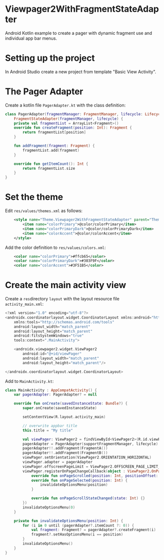 # Viewpager2WithFragmentStateAdapter
Android Kotlin example to create a pager with dynamic fragment use and individual app bar menus.

Setting up the project
======================
In Android Studio create a new project from template "Basic View Activity".

The Pager Adapter
=================
Create a kotlin file ```PagerAdapter.kt``` with the class definition:

```kotlin
class PagerAdapter(fragmentManager: FragmentManager, lifecycle: Lifecycle) :
    FragmentStateAdapter(fragmentManager, lifecycle) {
    private val fragmentList = ArrayList<Fragment>()
    override fun createFragment(position: Int): Fragment {
        return fragmentList[position]
    }

    fun addFragment(fragment: Fragment) {
        fragmentList.add(fragment)
    }

    override fun getItemCount(): Int {
        return fragmentList.size
    }
}
```

Set the theme
=============
Edit ```res/values/themes.xml``` as follows:

```xml
    <style name="Theme.Viewpager2WithFragmentStateAdapter" parent="Theme.AppCompat.Light.DarkActionBar">
        <item name="colorPrimary">@color/colorPrimary</item>
        <item name="colorPrimaryDark">@color/colorPrimaryDark</item>
        <item name="colorAccent">@color/colorAccent</item>
    </style>
```

Add the color definition to ```res/values/colors.xml```:

```xml
    <color name="colorPrimary">#ffcb65</color>
    <color name="colorPrimaryDark">#303F9F</color>
    <color name="colorAccent">#3F51B5</color>
```

Create the main activity view
=============================
Create a ```res```directory ```layout``` with the layout resource file ```activity_main.xml```:

```kotlin
<?xml version="1.0" encoding="utf-8"?>
<androidx.coordinatorlayout.widget.CoordinatorLayout xmlns:android="http://schemas.android.com/apk/res/android"
    xmlns:tools="http://schemas.android.com/tools"
    android:layout_width="match_parent"
    android:layout_height="match_parent"
    android:fitsSystemWindows="true"
    tools:context=".MainActivity">

    <androidx.viewpager2.widget.ViewPager2
        android:id="@+id/viewPager"
        android:layout_width="match_parent"
        android:layout_height="match_parent"/>

</androidx.coordinatorlayout.widget.CoordinatorLayout>
```

Add to ```MainActivity.kt```:

```kotlin
class MainActivity : AppCompatActivity() {
    var pagerAdapter: PagerAdapter? = null

    override fun onCreate(savedInstanceState: Bundle?) {
        super.onCreate(savedInstanceState)

        setContentView(R.layout.activity_main)

        // overwrite appbar title
        this.title = "My title"

        val viewPager: ViewPager2 = findViewById<ViewPager2>(R.id.viewPager)
        pagerAdapter = PagerAdapter(supportFragmentManager, lifecycle)
        pagerAdapter!!.addFragment(FragmentA())
        pagerAdapter!!.addFragment(FragmentB())
        viewPager.setOrientation(ViewPager2.ORIENTATION_HORIZONTAL)
        viewPager.adapter = pagerAdapter
        viewPager.offscreenPageLimit = ViewPager2.OFFSCREEN_PAGE_LIMIT_DEFAULT
        viewPager.registerOnPageChangeCallback(object : ViewPager2.OnPageChangeCallback() {
            override fun onPageScrolled(position: Int, positionOffset: Float, positionOffsetPixels: Int) {}
            override fun onPageSelected(position: Int) {
                invalidateOptionsMenu(position)
            }

            override fun onPageScrollStateChanged(state: Int) {}
        })
        invalidateOptionsMenu(0)
    }

    private fun invalidateOptionsMenu(position: Int) {
        for (i in 0 until (pagerAdapter?.itemCount ?: 0)) {
            val fragment: Fragment? = pagerAdapter?.createFragment(i)
            fragment?.setHasOptionsMenu(i == position)
        }
        invalidateOptionsMenu()
    }
}
```

